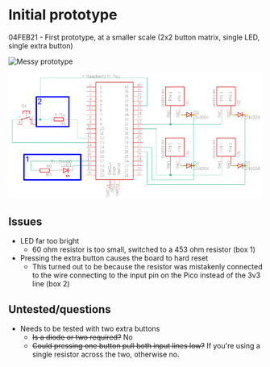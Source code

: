 # Initial prototype

04FEB21 - First prototype, at a smaller scale (2x2 button matrix, single LED, single extra button)

![Messy prototype](https://raw.githubusercontent.com/codemicro/macropad/master/.github/images/initialprototype.jpg)

![Prototype schematic](https://raw.githubusercontent.com/codemicro/macropad/master/.github/images/prototypeschem.png)

## Issues

* LED far too bright
  * 60 ohm resistor is too small, switched to a 453 ohm resistor (box 1)
* Pressing the extra button causes the board to hard reset
  * This turned out to be because the resistor was mistakenly connected to the wire connecting to the input pin on the Pico instead of the 3v3 line (box 2)

## Untested/questions

* Needs to be tested with two extra buttons
  * ~~Is a diode or two required?~~ No
  * ~~Could pressing one button pull both input lines low?~~ If you're using a single resistor across the two, otherwise no.
